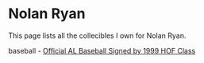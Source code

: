 # Nolan Ryan

This page lists all the collecibles I own for Nolan Ryan.

baseball - [Official AL Baseball Signed by 1999 HOF Class](nolan-ryan/official-al-baseball-signed-by-1999-hof-class)